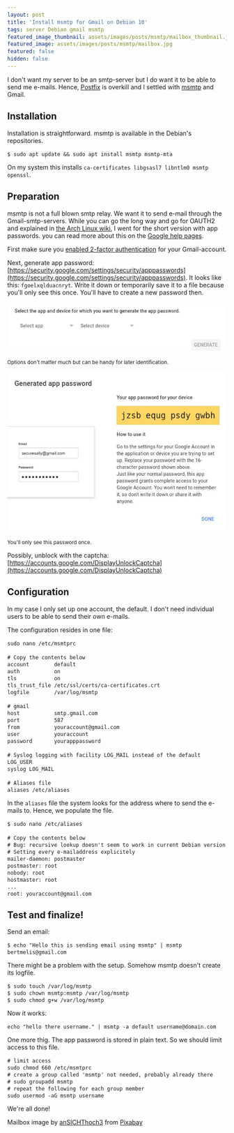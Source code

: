```yaml
---
layout: post
title: 'Install msmtp for Gmail on Debian 10'
tags: server Debian gmail msmtp
featured_image_thumbnail: assets/images/posts/msmtp/mailbox_thumbnail.jpg
featured_image: assets/images/posts/msmtp/mailbox.jpg
featured: false
hidden: false
---
```


I don't want my server to be an smtp-server but I do want it to be able to send me e-mails. Hence, [Postfix](http://www.postfix.org/) is overkill and I settled with [msmtp](https://marlam.de/msmtp/) and Gmail.

<!--more-->

## Installation

Installation is straightforward. msmtp is available in the Debian's repositories.

```
$ sudo apt update && sudo apt install msmtp msmtp-mta
```

On my system this installs `ca-certificates libgsasl7 libntlm0 msmtp openssl`.

## Preparation

msmtp is not a full blown smtp relay. We want it to send e-mail through the Gmail-smtp-servers. While you can go the long way and go for OAUTH2 and explained in [the Arch Linux wiki](https://wiki.archlinux.org/index.php/msmtp#OAUTH2_Authentication_for_Gmail), I went for the short version with app passwords. you can read more about this on the [Google help pages](https://support.google.com/accounts/answer/185833?hl=nl).

First make sure you [enabled 2-factor authentication](https://myaccount.google.com/signinoptions/two-step-verification/enroll-welcome) for your Gmail-account.


Next, generate app password: [https://security.google.com/settings/security/apppasswords](https://security.google.com/settings/security/apppasswords).
It looks like this: `fgoelxqlduacnryt`. Write it down or temporarily save it to a file because you'll only see this once. You'll have to create a new password then.

![Create an app password](/assets/images/posts/msmtp/apppassword1.jpg)

<small>Options don't matter much but can be handy for later identification.</small>

![The generated password](/assets/images/posts/msmtp/apppassword2.jpg)

<small>You'll only see this password once.</small>

Possibly, unblock with the captcha: [https://accounts.google.com/DisplayUnlockCaptcha](https://accounts.google.com/DisplayUnlockCaptcha)

## Configuration

In my case I only set up one account, the default. I don't need individual users to be able to send their own e-mails.

The configuration resides in one file:

```
sudo nano /etc/msmtprc

# Copy the contents below
account        default
auth           on
tls            on
tls_trust_file /etc/ssl/certs/ca-certificates.crt
logfile        /var/log/msmtp

# gmail
host           smtp.gmail.com
port           587
from           youraccount@gmail.com
user           youraccount
password       yourapppassword

# Syslog logging with facility LOG_MAIL instead of the default LOG_USER
syslog LOG_MAIL

# Aliases file
aliases /etc/aliases
```

In the `aliases` file the system looks for the address where to send the e-mails to. Hence, we populate the file.

```
$ sudo nano /etc/aliases

# Copy the contents below
# Bug: recursive lookup doesn't seem to work in current Debian version
# Setting every e-mailaddress explicitely
mailer-daemon: postmaster
postmaster: root
nobody: root
hostmaster: root
...
root: youraccount@gmail.com
```

## Test and finalize!

Send an email:

```
$ echo "Hello this is sending email using msmtp" | msmtp bertmelis@gmail.com
```

There might be a problem with the setup. Somehow msmtp doesn't create its logfile.

```
$ sudo touch /var/log/msmtp
$ sudo chown msmtp:msmtp /var/log/msmtp
$ sudo chmod g+w /var/log/msmtp
```

Now it works:

```
echo "hello there username." | msmtp -a default username@domain.com
```

One more thig. The app password is stored in plain text. So we should limit access to this file.

```
# limit access
sudo chmod 660 /etc/msmtprc
# create a group called 'msmtp' not needed, probably already there
# sudo groupadd msmtp
# repeat the following for each group member
sudo usermod -aG msmtp username
```

We're all done!

Mailbox image by <a href="https://pixabay.com/users/ansichthoch3-1636623/?utm_source=link-attribution&amp;utm_medium=referral&amp;utm_campaign=image&amp;utm_content=1819966">anSICHThoch3</a> from <a href="https://pixabay.com/?utm_source=link-attribution&amp;utm_medium=referral&amp;utm_campaign=image&amp;utm_content=1819966">Pixabay</a>
